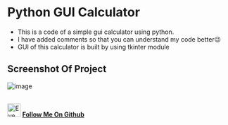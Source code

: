# Python GUI Calculator
+ This is a code of a simple gui calculator using python.
+ I have added comments so that you can understand my code better😉
+ GUI of this calculator is built by using tkinter module
## Screenshot Of Project
![image](https://github.com/ismartboi-07/Python_GUI_Calculator/assets/136259634/1d8a8eff-d780-4d8f-8502-ade646321eaa)

<br><img src="https://user-images.githubusercontent.com/136259634/245551159-6bc56ad8-d6e1-47f9-9c6b-73fc86fe6b83.png" alt="Eye" width="30" height="30" /> [**Follow Me On Github**](https://github.com/ismartboi-07)
